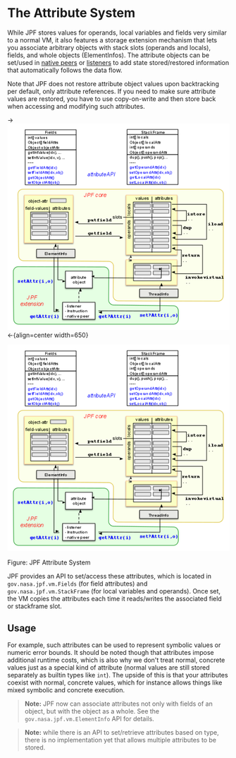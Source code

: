 # The Attribute System #

While JPF stores values for operands, local variables and fields very similar to a normal VM, it also features a storage extension mechanism that lets you associate arbitrary objects with stack slots (operands and locals), fields, and whole objects (ElementInfos). The attribute objects can be set/used in [native peers](mji) or [listeners](listener) to add state stored/restored information that automatically follows the data flow.

Note that JPF does not restore attribute object values upon backtracking per default, only attribute references. If you need to make sure attribute values are restored, you have to use copy-on-write and then store back when accessing and modifying such attributes. 

-> ![Figure: JPF Attribute System](../graphics/attributes.png)<-{align=center width=650}

<p align="center">
  <img src="../graphics/attributes.png?raw=true" alt="Figure: JPF Attribute System"/>
</p>
Figure: JPF Attribute System

JPF provides an API to set/access these attributes, which is located in `gov.nasa.jpf.vm.Fields` (for field attributes) and `gov.nasa.jpf.vm.StackFrame` (for local variables and operands). Once set, the VM copies the attributes each time it reads/writes the associated field or stackframe slot.

## Usage ##

For example, such attributes can be used to represent symbolic values or numeric error bounds. It should be noted though that attributes impose additional runtime costs, which is also why we don't treat normal, concrete values just as a special kind of attribute (normal values are still stored separately as builtin types like `int`). The upside of this is that your attributes coexist with normal, concrete values, which for instance allows things like mixed symbolic and concrete execution.

> **Note:** JPF now can associate attributes not only with fields of an object, but with the object as a whole. See the `gov.nasa.jpf.vm.ElementInfo` API for details.

> **Note:** while there is an API to set/retrieve attributes based on type, there is no implementation
yet that allows multiple attributes to be stored.